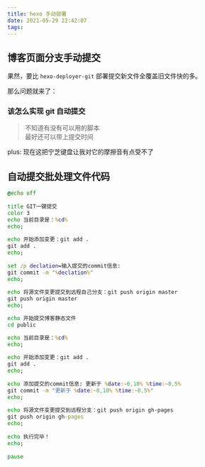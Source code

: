 ```yaml
---
title: hexo 手动部署
date: 2021-05-29 22:42:07
tags:
---
```

## 博客页面分支手动提交

果然，要比 `hexo-deployer-git` 部署提交新文件全覆盖旧文件快的多。

那么问题就来了：

### 该怎么实现 git 自动提交

>不知道有没有可以用的脚本  
> 最好还可以带上提交时间  

plus: 现在这把宁芝键盘让我对它的摩擦音有点受不了

## 自动提交批处理文件代码

```bat
@echo off
 
title GIT一键提交
color 3
echo 当前目录是：%cd%
echo;
 
echo 开始添加变更：git add .
git add .
echo;
 
set /p declation=输入提交的commit信息:
git commit -m "%declation%"
echo;
 
echo 将源文件变更提交到远程自己分支：git push origin master
git push origin master
echo;

echo 开始提交博客静态文件
cd public

echo 当前目录是：%cd%
echo;
 
echo 开始添加变更：git add .
git add .
echo;
 
echo 添加提交的commit信息: 更新于 %date:~0,10% %time:~0,5%
git commit -m "更新于 %date:~0,10% %time:~0,5%"
echo;
 
echo 将源文件变更提交到远程分支：git push origin gh-pages
git push origin gh-pages
echo;
 
echo 执行完毕！
echo;
 
pause
```